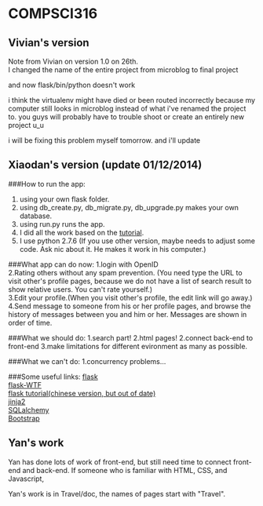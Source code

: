 COMPSCI316
==========

Vivian's version
----------------
Note from Vivian on version 1.0 on 26th.        
I changed the name of the entire project from microblog to final project

and now flask/bin/python doesn't work

i think the virtualenv might have died or been routed incorrectly because my computer still looks in microblog instead of what i've renamed the project to. you guys will probably have to trouble shoot or create an entirely new project u_u

i will be fixing this problem myself tomorrow. and i'll update

Xiaodan's version (update 01/12/2014)
-------------------------------------

###How to run the app:
1. using your own flask folder.
2. using db_create.py, db_migrate.py, db_upgrade.py makes your own database.
3. using run.py runs the app.
4. I did all the work based on the [tutorial](http://blog.miguelgrinberg.com/post/the-flask-mega-tutorial-part-i-hello-world).<br />
5. I use python 2.7.6 (If you use other version, maybe needs to adjust some code. Ask nic about it. He makes it work in his computer.)

###What app can do now:
1.login with OpenID<br />
2.Rating others without any spam prevention. (You need type the URL to visit other's profile pages, because we do not have a list of search result to show relative users. You can't rate yourself.)<br />
3.Edit your profile.(When you visit other's profile, the edit link will go away.)<br />
4.Send message to someone from his or her profile pages, and browse the history of messages between you and him or her. Messages are shown in order of time.<br />

###What we should do:
1.search part!
2.html pages!
2.connect back-end to front-end
3.make limitations for different evironment as many as possible.

###What we can't do:
1.concurrency problems...

###Some useful links:
[flask](http://flask.pocoo.org)<br />
[flask-WTF](https://flask-wtf.readthedocs.org/en/latest/)<br />
[flask tutorial(chinese version, but out of date)](http://www.pythondoc.com/flask-mega-tutorial/index.html)<br />
[jinja2](http://jinja.pocoo.org)<br />
[SQLalchemy](http://www.sqlalchemy.org)<br />
[Bootstrap](http://getbootstrap.com)<br />

Yan's work
-----------
Yan has done lots of work of front-end, but still need time to connect front-end and back-end. If someone who is familiar with HTML, CSS, and Javascript, 

Yan's work is in Travel/doc, the names of pages start with "Travel". 


